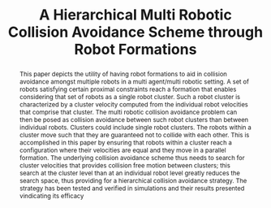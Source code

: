 ---
layout: project-page-new
title: "A Hierarchical Multi Robotic Collision Avoidance Scheme through
Robot Formations"
authors:
  - name: Sujith Kumar
    sup: #
  - name: Tejas P Parekh
    sup: #
  - name: K. Madhava Krishna
    sup: #
affiliations:
  - name: IIIT Hyderabad, India
    link: https://robotics.iiit.ac.in
    sup: #
permalink: /publications/2010/Sujith_A-hierarchical/
abstract: "This paper depicts the utility of having robot formations to aid in collision avoidance amongst multiple robots in a multi agent/multi robotic setting. A set of robots satisfying certain proximal constraints reach a formation that enables considering that set of robots as a single robot cluster. Such a robot cluster is characterized by a cluster velocity computed from the individual robot velocities that comprise that cluster. The multi robotic collision avoidance problem can then be
posed as collision avoidance between such robot clusters than between individual robots. Clusters could include single robot clusters. The robots within a cluster move such that they are guaranteed not to collide with each other. This is accomplished in this paper by ensuring that robots within a cluster reach a configuration where their velocities are equal and they move in a parallel formation. The underlying collision avoidance scheme thus needs to search for cluster velocities that provides collision free motion between clusters; this search at the cluster level than at an individual robot level greatly reduces the search space, thus providing for a hierarchical collision avoidance strategy. The strategy has been tested and verified in simulations and
their results presented vindicating its efficacy"
paper: https://ieeexplore.ieee.org/stamp/stamp.jsp?tp=&arnumber=5723345
# video: https://robotics.iiit.ac.in/videos/SuspensionBasedClimbingMechanism/arun_etal_iros10.mp4
# iframe: https://www.youtube.com/embed/jhjskX4FQwA

---